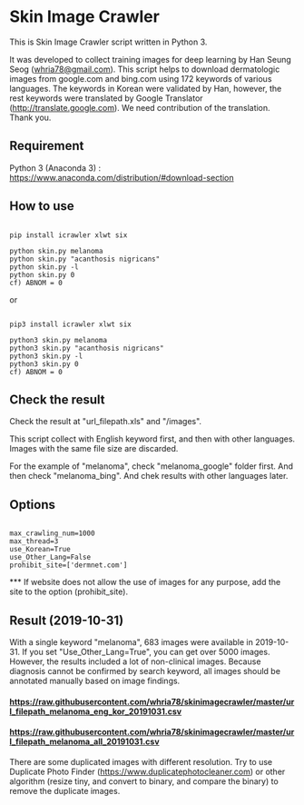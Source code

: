 # Skin Image Crawler

This is Skin Image Crawler script written in Python 3. 

It was developed to collect training images for deep learning by Han Seung Seog (whria78@gmail.com).
This script helps to download dermatologic images from google.com and bing.com using 172 keywords of various languages. The keywords in Korean were validated by Han, however, the rest keywords were translated by Google Translator (http://translate.google.com). We need contribution of the translation. Thank you.


## Requirement

Python 3 (Anaconda 3) : https://www.anaconda.com/distribution/#download-section


## How to use

<pre><code>
pip install icrawler xlwt six

python skin.py melanoma
python skin.py "acanthosis nigricans"
python skin.py -l
python skin.py 0
cf) ABNOM = 0
</code></pre>

or

<pre><code>
pip3 install icrawler xlwt six

python3 skin.py melanoma
python3 skin.py "acanthosis nigricans"
python3 skin.py -l
python3 skin.py 0
cf) ABNOM = 0
</code></pre>

## Check the result
Check the result at "url_filepath.xls" and "/images".

This script collect with English keyword first, and then with other languages. Images with the same file size are discarded.

For the example of "melanoma", check "melanoma_google" folder first. And then check "melanoma_bing". And chek results with other languages later. 


## Options
<pre><code>
max_crawling_num=1000
max_thread=3
use_Korean=True
use_Other_Lang=False
prohibit_site=['dermnet.com'] 
</code></pre>

*** If website does not allow the use of images for any purpose, add the site to the option (prohibit_site).


## Result (2019-10-31)

With a single keyword "melanoma", 683 images were available in 2019-10-31. If you set "Use_Other_Lang=True", you can get over 5000 images. However, the results included a lot of non-clinical images. Because diagnosis cannot be confirmed by search keyword, all images should be annotated manually based on image findings. 
#### https://raw.githubusercontent.com/whria78/skinimagecrawler/master/url_filepath_melanoma_eng_kor_20191031.csv
#### https://raw.githubusercontent.com/whria78/skinimagecrawler/master/url_filepath_melanoma_all_20191031.csv

There are some duplicated images with different resolution. Try to use Duplicate Photo Finder (https://www.duplicatephotocleaner.com) or other algorithm (resize tiny, and convert to binary, and compare the binary) to remove the duplicate images.

